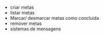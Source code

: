 - criar metas
- listar metas
- Marcar/ desmarcar metas como concluida
- remover metas
- sistemas de mensagens 